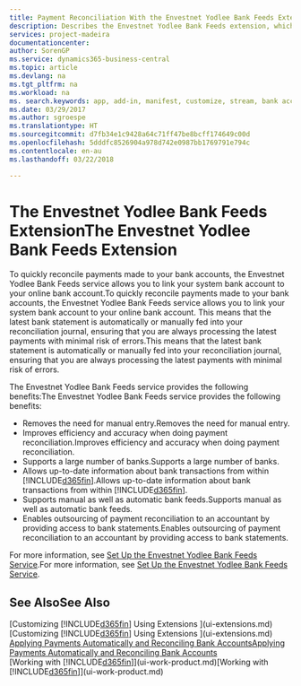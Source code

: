 ```yaml
---
title: Payment Reconciliation With the Envestnet Yodlee Bank Feeds Extension | Microsoft Docs
description: Describes the Envestnet Yodlee Bank Feeds extension, which links to bank accounts so you can and quickly reconcile payments.
services: project-madeira
documentationcenter: 
author: SorenGP
ms.service: dynamics365-business-central
ms.topic: article
ms.devlang: na
ms.tgt_pltfrm: na
ms.workload: na
ms. search.keywords: app, add-in, manifest, customize, stream, bank account link
ms.date: 03/29/2017
ms.author: sgroespe
ms.translationtype: HT
ms.sourcegitcommit: d7fb34e1c9428a64c71ff47be8bcff174649c00d
ms.openlocfilehash: 5dddfc8526904a978d742e0987bb1769791e794c
ms.contentlocale: en-au
ms.lasthandoff: 03/22/2018

---
```

# <a name="the-envestnet-yodlee-bank-feeds-extension"></a><span data-ttu-id="c0c39-103">The Envestnet Yodlee Bank Feeds Extension</span><span class="sxs-lookup"><span data-stu-id="c0c39-103">The Envestnet Yodlee Bank Feeds Extension</span></span>
<span data-ttu-id="c0c39-104">To quickly reconcile payments made to your bank accounts, the Envestnet Yodlee Bank Feeds service allows you to link your system bank account to your online bank account.</span><span class="sxs-lookup"><span data-stu-id="c0c39-104">To quickly reconcile payments made to your bank accounts, the Envestnet Yodlee Bank Feeds service allows you to link your system bank account to your online bank account.</span></span> <span data-ttu-id="c0c39-105">This means that the latest bank statement is automatically or manually fed into your reconciliation journal, ensuring that you are always processing the latest payments with minimal risk of errors.</span><span class="sxs-lookup"><span data-stu-id="c0c39-105">This means that the latest bank statement is automatically or manually fed into your reconciliation journal, ensuring that you are always processing the latest payments with minimal risk of errors.</span></span>

<span data-ttu-id="c0c39-106">The Envestnet Yodlee Bank Feeds service provides the following benefits:</span><span class="sxs-lookup"><span data-stu-id="c0c39-106">The Envestnet Yodlee Bank Feeds service provides the following benefits:</span></span>

* <span data-ttu-id="c0c39-107">Removes the need for manual entry.</span><span class="sxs-lookup"><span data-stu-id="c0c39-107">Removes the need for manual entry.</span></span>
* <span data-ttu-id="c0c39-108">Improves efficiency and accuracy when doing payment reconciliation.</span><span class="sxs-lookup"><span data-stu-id="c0c39-108">Improves efficiency and accuracy when doing payment reconciliation.</span></span>
* <span data-ttu-id="c0c39-109">Supports a large number of banks.</span><span class="sxs-lookup"><span data-stu-id="c0c39-109">Supports a large number of banks.</span></span>
* <span data-ttu-id="c0c39-110">Allows up-to-date information about bank transactions from within [!INCLUDE[d365fin](includes/d365fin_md.md)].</span><span class="sxs-lookup"><span data-stu-id="c0c39-110">Allows up-to-date information about bank transactions from within [!INCLUDE[d365fin](includes/d365fin_md.md)].</span></span>
* <span data-ttu-id="c0c39-111">Supports manual as well as automatic bank feeds.</span><span class="sxs-lookup"><span data-stu-id="c0c39-111">Supports manual as well as automatic bank feeds.</span></span>
* <span data-ttu-id="c0c39-112">Enables outsourcing of payment reconciliation to an accountant by providing access to bank statements.</span><span class="sxs-lookup"><span data-stu-id="c0c39-112">Enables outsourcing of payment reconciliation to an accountant by providing access to bank statements.</span></span>

<span data-ttu-id="c0c39-113">For more information, see [Set Up the Envestnet Yodlee Bank Feeds Service](bank-how-setup-bank-statement-service.md).</span><span class="sxs-lookup"><span data-stu-id="c0c39-113">For more information, see [Set Up the Envestnet Yodlee Bank Feeds Service](bank-how-setup-bank-statement-service.md).</span></span>

## <a name="see-also"></a><span data-ttu-id="c0c39-114">See Also</span><span class="sxs-lookup"><span data-stu-id="c0c39-114">See Also</span></span>
<span data-ttu-id="c0c39-115">[Customizing [!INCLUDE[d365fin](includes/d365fin_md.md)] Using Extensions ](ui-extensions.md)  </span><span class="sxs-lookup"><span data-stu-id="c0c39-115">[Customizing [!INCLUDE[d365fin](includes/d365fin_md.md)] Using Extensions ](ui-extensions.md)  </span></span>  
[<span data-ttu-id="c0c39-116">Applying Payments Automatically and Reconciling Bank Accounts</span><span class="sxs-lookup"><span data-stu-id="c0c39-116">Applying Payments Automatically and Reconciling Bank Accounts</span></span>](receivables-apply-payments-auto-reconcile-bank-accounts.md)  
<span data-ttu-id="c0c39-117">[Working with [!INCLUDE[d365fin](includes/d365fin_md.md)]](ui-work-product.md)</span><span class="sxs-lookup"><span data-stu-id="c0c39-117">[Working with [!INCLUDE[d365fin](includes/d365fin_md.md)]](ui-work-product.md)</span></span>

